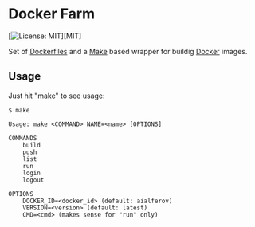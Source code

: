 # Docker Farm

[![License: MIT][MIT badge]][MIT]

Set of [Dockerfiles] and a [Make] based wrapper for buildig [Docker] images.

## Usage

Just hit "make" to see usage:

```
$ make

Usage: make <COMMAND> NAME=<name> [OPTIONS]

COMMANDS
    build
    push
    list
    run 
    login
    logout

OPTIONS
    DOCKER_ID=<docker_id> (default: aialferov)
    VERSION=<version> (default: latest)
    CMD=<cmd> (makes sense for "run" only)
```

<!-- Links -->

[Make]: https://www.gnu.org/software/make
[Docker]: https://www.docker.com
[Dockerfiles]: https://docs.docker.com/engine/reference/builder

<!-- Badges -->
[MIT badge]: https://img.shields.io/badge/License-MIT-yellow.svg?style=flat-square
